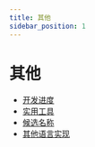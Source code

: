 ```yaml
---
title: 其他
sidebar_position: 1
---
```


<head>
  <meta name="robots" content="noindex, nofollow" />
</head>

# 其他

- [开发进度](./WorkProgress.md)
- [实用工具](./HelpfulTools.md)
- [候选名称](./CandidateNames.md)
- [其他语言实现](./OtherLanguageImpliments.md)

